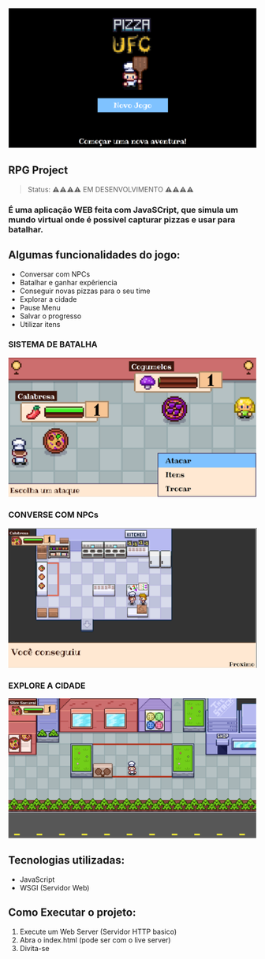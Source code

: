 ![PIZZA UFC](https://github.com/kamalcwb/RPG-Project/blob/main/images/Project/StartMenu.png)
<h2>RPG Project</h2>

>Status: ⚠️⚠️⚠️⚠️ EM DESENVOLVIMENTO ⚠️⚠️⚠️⚠️


### É uma aplicação WEB feita com JavaSCript, que simula um mundo virtual onde é possivel capturar pizzas e usar para batalhar.

## Algumas funcionalidades do jogo:

+ Conversar com NPCs
+ Batalhar e ganhar expêriencia
+ Conseguir novas pizzas para o seu time
+ Explorar a cidade
+ Pause Menu
+ Salvar o progresso
+ Utilizar itens

### SISTEMA DE BATALHA
![SISTEMA DE BATALHA](https://github.com/kamalcwb/RPG-Project/blob/main/images/Project/Batalha.png?raw=true)

### CONVERSE COM NPCs
![CONVERSE COM NPCs](https://github.com/kamalcwb/RPG-Project/blob/main/images/Project/npcs.png)

### EXPLORE A CIDADE
![EXPLORE A CIDADE](https://github.com/kamalcwb/RPG-Project/blob/main/images/Project/Cidade.png)

## Tecnologias utilizadas:
 
+ JavaScript
+ WSGI (Servidor Web)

## Como Executar o projeto:

1) Execute um Web Server (Servidor HTTP basico)
2) Abra o index.html (pode ser com o live server)
3) Divita-se
